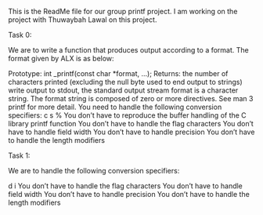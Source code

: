This is the ReadMe file for our group printf project.
I am working on the project with Thuwaybah Lawal on this project.

Task 0:

We are to write a function that produces output according to a format. The format given by ALX is as below:

Prototype: int _printf(const char *format, ...);
Returns: the number of characters printed (excluding the null byte used to end output to strings)
write output to stdout, the standard output stream
format is a character string. The format string is composed of zero or more directives. See man 3 printf for more detail. You need to handle the following conversion specifiers:
c
s
%
You don’t have to reproduce the buffer handling of the C library printf function
You don’t have to handle the flag characters
You don’t have to handle field width
You don’t have to handle precision
You don’t have to handle the length modifiers

Task 1:

We are to handle the following conversion specifiers:

d
i
You don’t have to handle the flag characters
You don’t have to handle field width
You don’t have to handle precision
You don’t have to handle the length modifiers

